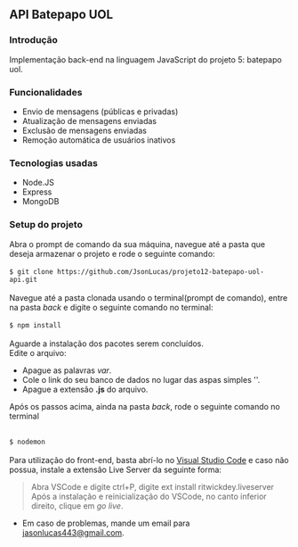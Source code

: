 ## <strong>API Batepapo UOL</strong>

### <strong>Introdução</strong>
<p>Implementação back-end na linguagem JavaScript do projeto 5: batepapo uol.</p>

### <strong>Funcionalidades</strong>
<ul>
    <li>Envio de mensagens (públicas e privadas)</li>
    <li>Atualização de mensagens enviadas</li>
    <li>Exclusão de mensagens enviadas</li>
    <li>Remoção automática de usuários inativos</li>
</ul>

### <strong>Tecnologias usadas</strong>
<ul>
    <li>Node.JS</li>
    <li>Express</li>
    <li>MongoDB</li>
</ul>

### <strong>Setup do projeto</strong>
Abra o prompt de comando da sua máquina, navegue até a pasta que deseja armazenar o projeto e rode o seguinte comando: <br><br>
`$ git clone https://github.com/JsonLucas/projeto12-batepapo-uol-api.git`
<br><br>
Navegue até a pasta clonada usando o terminal(prompt de comando), entre na pasta <i>back</i> e digite o seguinte comando no terminal:<br><br>
`$ npm install`<br><br>
Aguarde a instalação dos pacotes serem 
concluídos. <br>
Edite o arquivo:
<ul>
    <li>Apague as palavras <i>var</i>.</li>
    <li>Cole o link do seu banco de dados no lugar das aspas simples ''.
    <li>Apague a extensão <b>.js</b> do arquivo.
</ul>
Após os passos acima, ainda na pasta <i>back</i>, rode o seguinte comando no terminal<br><br>

`$ nodemon`<br><br>
Para utilização do front-end, basta abrí-lo no [Visual Studio Code](https://code.visualstudio.com/download) e caso não possua, instale a extensão Live Server da seguinte forma:
> Abra VSCode e digite ctrl+P, digite ext install ritwickdey.liveserver<br>
Após a instalação e reinicialização do VSCode, no canto inferior direito, clique em <i>go live</i>.

* Em caso de problemas, mande um email para jasonlucas443@gmail.com.